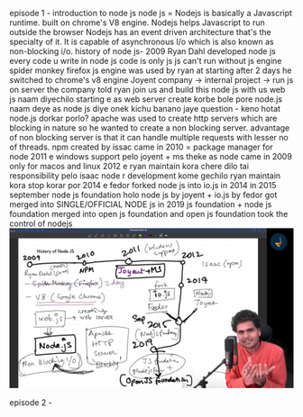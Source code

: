 episode 1 - introduction to node js
node js = Nodejs is basically a Javascript runtime. built on chrome's V8 engine.
Nodejs helps Javascript to run outside the browser 
Nodejs has an event driven architecture that's the specialty of it.
It is capable of asynchronous I/o which is also known as non-blocking i/o.
history of node js-
2009 Ryan Dahl  developed node js
 every code u write in node js code is only js
 js can't run without js engine
 spider monkey firefox js engine was used by ryan at starting 
 after 2 days he switched to chrome's v8 engine
 Joyent company -> internal project -> run js on server
 the company told ryan join us and build this node js with us
 web js naam diyechilo starting e as web server create korbe bole 
 pore node.js naam deye as node js diye onek kichu banano jaye
 question - keno hotat node.js dorkar porlo? apache was used to create http servers which are blocking in nature
so he wanted to create a non blocking server.
advantage of non blocking server is that it can handle multiple requests with lesser no of threads.
npm created by issac came in 2010 = package manager for node 
  2011 e windows support pelo joyent + ms theke as node came in 2009 only for macos and linux
2012 e ryan maintain kora chere dilo tai responsibility pelo isaac
node r development kome gechilo ryan maintain kora stop korar por
2014 e fedor forked node js into io.js in 2014
in 2015 september node js foundation holo node js by joyent + io.js by fedor got merged into  SINGLE/OFFICIAL NODE js
  in 2019 js foundation + node js foundation merged into open js foundation and  open js foundation took  the control of nodejs
  ![introduction of node js r notes in pic format by as sir](image.png)


  episode 2 - 